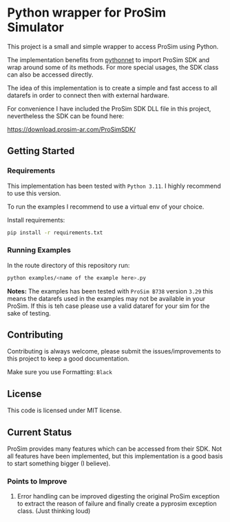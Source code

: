 # Python wrapper for ProSim Simulator

This project is a small and simple wrapper to access ProSim using Python.

The implementation benefits from [pythonnet](https://github.com/pythonnet/pythonnet) to import ProSim SDK and wrap around some of its methods.
For more special usages, the SDK class can also be accessed directly.

The idea of this implementation is to create a simple and fast access to all datarefs in order to connect
then with external hardware.

For convenience I have included the ProSim SDK DLL file in this project, nevertheless the SDK can be found here:

https://download.prosim-ar.com/ProSimSDK/

## Getting Started

### Requirements
This implementation has been tested with ```Python 3.11```. I highly recommend to use this version.

To run the examples I recommend to use a virtual env of your choice.

Install requirements:

```Bash
pip install -r requirements.txt
```

### Running Examples

In the route directory of this repository run:

```Bash
python examples/<name of the example here>.py
```

**Notes:** The examples has been tested with ```ProSim B738``` version ```3.29``` this means the datarefs used in the examples may not be available in your ProSim. If this is teh case please use a valid dataref for your sim for the sake of testing.

## Contributing

Contributing is always welcome, please submit the issues/improvements to this project to keep a good documentation.

Make sure you use Formatting: ```Black```

## License
This code is licensed under MIT license.

## Current Status
ProSim provides many features which can be accessed from their SDK. Not all features have been implemented, but this implementation is a good basis to start something bigger (I believe).

### Points to Improve
1. Error handling can be improved digesting the original ProSim exception to extract the reason of failure and finally create a pyprosim exception class. (Just thinking loud)